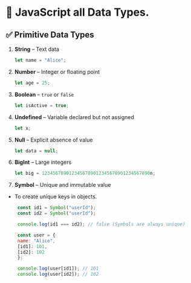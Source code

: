 # 🔹 JavaScript all Data Types. 


## ✅ Primitive Data Types 

1. **String** – Text data  
   ```js
   let name = "Alice";
   ```

2. **Number** – Integer or floating point  
   ```js
   let age = 25;
   ```

3. **Boolean** – `true` or `false`  
   ```js
   let isActive = true;
   ```

4. **Undefined** – Variable declared but not assigned  
   ```js
   let x;
   ```

5. **Null** – Explicit absence of value  
   ```js
   let data = null;
   ```

6. **BigInt** – Large integers  
   ```js
   let big = 1234567890123456789012345678901234567890n;
   ```

7. **Symbol** – Unique and immutable value  

- To create unique keys in objects.

   ```js
    const id1 = Symbol("userId");
    const id2 = Symbol("userId");

    console.log(id1 === id2); // false (Symbols are always unique)

    const user = {
    name: "Alice",
    [id1]: 101,
    [id2]: 102
    };

    console.log(user[id1]); // 101
    console.log(user[id2]); // 102




